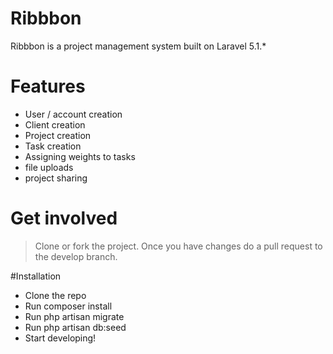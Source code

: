 # Ribbbon

Ribbbon is a project management system built on Laravel 5.1.*

# Features
  - User / account creation
  - Client creation
  - Project creation
  - Task creation 
  - Assigning weights to tasks
  - file uploads
  - project sharing

# Get involved
> Clone or fork the project. Once you have changes do a pull request to the develop branch.

#Installation
-   Clone the repo
-   Run composer install
-   Run php artisan migrate
-   Run php artisan db:seed
-   Start developing!

